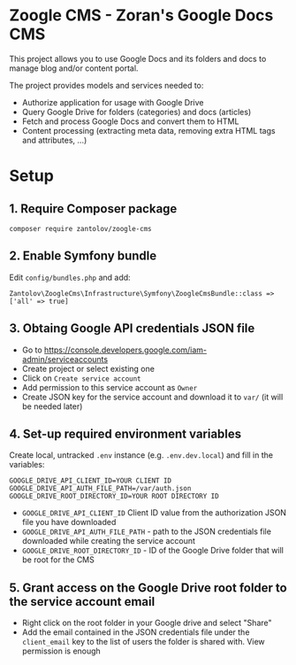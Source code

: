 # Zoogle CMS - Zoran's Google Docs CMS

This project allows you to use Google Docs and its folders and docs to manage blog and/or content portal.

The project provides models and services needed to:
- Authorize application for usage with Google Drive
- Query Google Drive for folders (categories) and docs (articles) 
- Fetch and process Google Docs and convert them to HTML
- Content processing (extracting meta data, removing extra HTML tags and attributes, ...) 


# Setup

## 1. Require Composer package
`composer require zantolov/zoogle-cms`

## 2. Enable Symfony bundle

Edit `config/bundles.php` and add:

```
Zantolov\ZoogleCms\Infrastructure\Symfony\ZoogleCmsBundle::class => ['all' => true]
```

## 3. Obtaing Google API credentials JSON file
- Go to https://console.developers.google.com/iam-admin/serviceaccounts
- Create project or select existing one
- Click on `Create service account`
- Add permission to this service account as `Owner`
- Create JSON key for the service account and download it to `var/` (it will be needed later) 

## 4. Set-up required environment variables

Create local, untracked `.env` instance (e.g. `.env.dev.local`) and fill in the variables:

```
GOOGLE_DRIVE_API_CLIENT_ID=YOUR CLIENT ID
GOOGLE_DRIVE_API_AUTH_FILE_PATH=/var/auth.json
GOOGLE_DRIVE_ROOT_DIRECTORY_ID=YOUR ROOT DIRECTORY ID
```

- `GOOGLE_DRIVE_API_CLIENT_ID` Client ID value from the authorization JSON file you have downloaded
- `GOOGLE_DRIVE_API_AUTH_FILE_PATH` - path to the JSON credentials file downloaded while creating the service account
- `GOOGLE_DRIVE_ROOT_DIRECTORY_ID` - ID of the Google Drive folder that will be root for the CMS

## 5. Grant access on the Google Drive root folder to the service account email

- Right click on the root folder in your Google drive and select "Share"
- Add the email contained in the JSON credentials file under the `client_email` key to the list of users the folder is shared with. View permission is enough